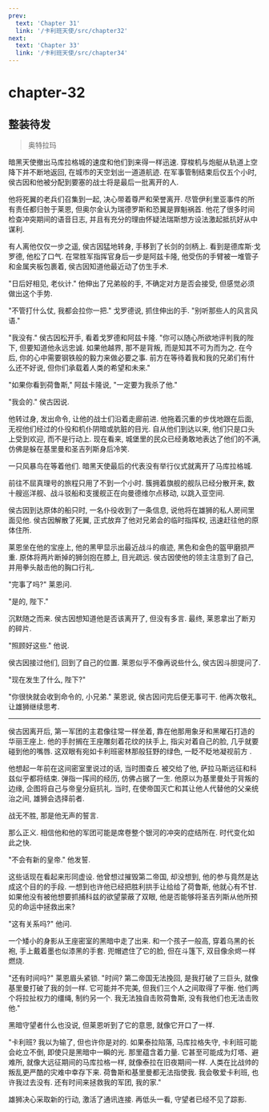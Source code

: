 ```yaml
---
prev:
  text: 'Chapter 31'
  link: '/卡利班天使/src/chapter32'
next:
  text: 'Chapter 33'
  link: '/卡利班天使/src/chapter34'
---
```


# chapter-32

## 整装待发

> 奥特拉玛

暗黑天使撤出马库拉格城的速度和他们到来得一样迅速. 穿梭机与炮艇从轨道上空降下并不断地返回, 在城市的天空划出一道道航迹. 在军事管制结束后仅五个小时, 侯古因和他被分配到要塞的战士将是最后一批离开的人.

他将死翼的老兵们召集到一起, 决心带着尊严和荣誉离开. 尽管伊利里亚事件的所有责任都归咎于莱恩, 但奥尔金认为瑞德罗斯和恐翼是罪魁祸首. 他花了很多时间检查冲突期间的语音日志, 并且有充分的理由怀疑法瑞斯想方设法激起抵抗好从中谋利.

有人离他仅仅一步之遥, 侯古因猛地转身, 手移到了长剑的剑柄上. 看到是德库斯·戈罗德, 他松了口气. 在常胜军指挥官身后一步是阿兹卡隆, 他受伤的手臂被一堆管子和金属夹板包裹着, 侯古因知道他最近动了仿生手术.

"日后好相见, 老伙计." 他伸出了兄弟般的手, 不确定对方是否会接受, 但感觉必须做出这个手势.

"不管打什么仗, 我都会拉你一把." 戈罗德说, 抓住伸出的手. "别听那些人的风言风语."

"我没有." 侯古因松开手, 看着戈罗德和阿兹卡隆. "你可以随心所欲地评判我的陛下, 但要知道他永远忠诚. 如果他越界, 那不是背叛, 而是知其不可为而为之. 在今后, 你的心中需要钢铁般的毅力来做必要之事. 前方在等待着我和我的兄弟们有什么还不好说, 但你们承载着人类的希望和未来."

"如果你看到荷鲁斯," 阿兹卡隆说, "一定要为我杀了他."

"我会的." 侯古因说.

他转过身, 发出命令, 让他的战士们沿着走廊前进. 他拖着沉重的步伐地跟在后面, 无视他们经过的仆役和机仆阴暗或肮脏的目光. 自从他们到达以来, 他们只是口头上受到欢迎, 而不是行动上. 现在看来, 城堡里的民众已经勇敢地表达了他们的不满, 仿佛是躲在基里曼和圣吉列斯身后冷笑.

一只风暴鸟在等着他们. 暗黑天使最后的代表没有举行仪式就离开了马库拉格城.

前往不屈真理号的旅程只用了不到一个小时. 簇拥着旗舰的舰队已经分散开来, 数十艘巡洋舰、战斗驳船和支援舰正在向曼德维尔点移动, 以跳入亚空间.

侯古因到达原体的船只时, 一名仆役收到了一条信息, 说他将在雄狮的私人房间里面见他. 侯古因解散了死翼, 正式放弃了他对兄弟会的临时指挥权, 迅速赶往他的原体住所.

莱恩坐在他的宝座上, 他的黑甲显示出最近战斗的痕迹, 黑色和金色的盔甲磨损严重. 原体将两片断掉的狮剑抱在膝上, 目光疏远. 侯古因使他的领主注意到了自己, 并用拳头敲击他的胸口行礼.

"完事了吗?" 莱恩问.

"是的, 陛下."

沉默随之而来. 侯古因想知道他是否该离开了, 但没有多言. 最终, 莱恩拿出了断刃的碎片.

"照顾好这些." 他说.

侯古因接过他们, 回到了自己的位置. 莱恩似乎不像再说些什么, 侯古因斗胆提问了.

"现在发生了什么, 陛下?"

"你很快就会收到命令的, 小兄弟." 莱恩说, 侯古因问完后便无事可干. 他再次敬礼, 让雄狮继续思考.

--------

侯古因离开后, 第一军团的主君像往常一样坐着, 靠在他那用象牙和黑曜石打造的华丽王座上. 他的手肘搁在王座雕刻着花纹的扶手上, 指尖对着自己的脸, 几乎就要碰到他的嘴唇. 这双眼有宛如卡利班密林那般狂野的绿色, 一眨不眨地凝视前方 .

他想起一年前在这间密室里说过的话, 当时图查丘 被交给了他, 萨拉马斯远征和科兹似乎都将结束. 弹指一挥间的经历, 仿佛占据了一生. 他原以为基里曼处于背叛的边缘, 企图将自己与帝皇分庭抗礼. 当时, 在使帝国灭亡和其让他人代替他的父亲统治之间, 雄狮会选择前者.

战无不胜, 那是他无声的誓言.

那么正义. 相信他和他的军团可能是席卷整个银河的冲突的症结所在. 时代变化如此之快.

"不会有新的皇帝." 他发誓.

这些话现在看起来形同虚设. 他曾想过摧毁第二帝国, 却没想到, 他的参与竟然是达成这个目的的手段. 一想到也许他已经把胜利拱手让给给了荷鲁斯, 他就心有不甘. 如果他没有被他想要抓捕科兹的欲望蒙蔽了双眼, 他是否能够将圣吉列斯从他所预见的命运中拯救出来?

"这有关系吗?" 他问.

一个矮小的身影从王座密室的黑暗中走了出来. 和一个孩子一般高, 穿着乌黑的长袍, 手上戴着墨也似漆黑的手套. 兜帽遮住了它的脸, 但在斗篷下, 双目像余烬一样燃烧.

"还有时间吗?" 莱恩眉头紧锁. "时间? 第二帝国无法挽回, 是我打破了三巨头, 就像基里曼打破了我的剑一样. 它可能并不完美, 但我们三个人之间取得了平衡. 他们两个将拉扯权力的缰绳, 制约另一个. 我无法独自击败荷鲁斯, 没有我他们也无法击败他."

黑暗守望者什么也没说, 但莱恩听到了它的意思, 就像它开口了一样.

"卡利班? 我以为输了, 但也许你是对的. 如果泰拉陷落, 马库拉格失守, 卡利班可能会屹立不倒, 即使只是黑暗中一瞬的光. 那里蕴含着力量. 它甚至可能成为灯塔、避难所, 就像大远征期间的马库拉格一样, 就像泰拉在旧夜期间一样. 人类在比战帅的叛乱更严酷的灾难中幸存下来. 荷鲁斯和基里曼都无法指使我. 我会敬爱卡利班, 也许我过去没有. 还有时间来拯救我的军团, 我的家."

雄狮决心采取新的行动, 激活了通讯连接. 再低头一看, 守望者已经不见了踪影.
